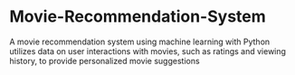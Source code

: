 # Movie-Recommendation-System
A movie recommendation system using machine learning with Python utilizes data on user interactions with movies, such as ratings and viewing history, to provide personalized movie suggestions
